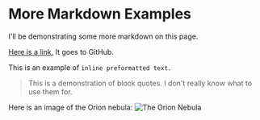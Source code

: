 # More Markdown Examples

I'll be demonstrating some more markdown on this page.

[Here is a link.](https://www.github.com) It goes to GitHub.


This is an example of `inline preformatted text.`

> This is a demonstration of block quotes.
> I don't really know what to use them for.

Here is an image of the Orion nebula:
![The Orion Nebula](https://upload.wikimedia.org/wikipedia/commons/3/3c/The_Orion_Nebula_M42.jpg)